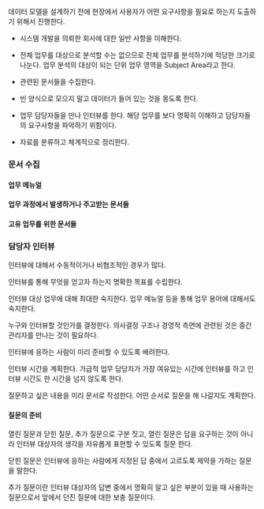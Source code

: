 
데이터 모델을 설계하기 전에 현장에서 사용자가 어떤 요구사항을 필요로 하는지 도출하기 위해서 진행한다.

* 시스템 개발을 의뢰한 회사에 대한 일반 사항을 이해한다.

* 전체 업무를 대상으로 분석할 수는 없으므로 전체 업무를 분석하기에 적당한 크기로 나눈다. 업무 분석의 대상이 되는 단위 업무 영역을 Subject Area라고 한다.

* 관련된 문서들을 수집한다.

* 빈 양식으로 모으지 말고 데이터가 들어 있는 것을 몽도록 한다.

* 업무 담당자들을 만나 인터뷰를 한다. 해당 업무를 보다 명확히 이해하고 담당자들의 요구사항을 파악하기 위함이다.

* 자료를 분류하고 체계적으로 정리한다.


### 문서 수집

#### 업무 메뉴얼

#### 업무 과정에서 발생하거나 주고받는 문서들

#### 고유 업무를 위한 문서들


### 담당자 인터뷰

인터뷰에 대해서 수동적이거나 비협조적인 경우가 많다.

인터뷰를 통해 무엇을 얻고자 하는지 명확한 목표를 수립한다.

인터뷰 대상 업무에 대해 최대한 숙지한다. 업무 메뉴얼 등을 통해 업무 용어에 대해서도 숙지한다.

누구와 인터뷰할 것인가를 결정한다. 의사결정 구조나 경영적 측면에 관련된 것은 중간 관리자를 만나는 것이 필요하다.

인터뷰에 응하는 사람이 미리 준비할 수 있도록 배려한다.

인터뷰 시간을 계획한다. 가급적 업무 담당자가 가장 여유있는 시간에 인터뷰를 하고 인터뷰 시간도 한 시간을 넘지 않도록 한다.

질문하고 싶은 내용을 미리 문서로 작성한다. 어떤 순서로 질문을 해 나갈지도 계획한다.


#### 질문의 준비

열린 질문과 닫힌 질문, 추가 질문으로 구분 짓고, 열린 질문은 답을 요구하는 것이 아니라 인터뷰 대상자의 생각을 자유롭게 표현할 수 있도록 질문 한다.

닫힌 질문은 인터뷰에 응하는 사람에게 지정된 답 중에서 고르도록 제약을 가하는 질문을 말한다.

추가 질문이란 인터뷰 대상자의 답변 중에서 명확히 알고 싶은 부분이 있을 때 사용하는 질문으로서 앞에서 던진 질문에 대한 보충 질문이다.



